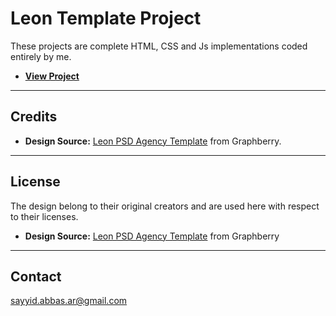 # Leon Template Project

These projects are complete HTML, CSS and Js implementations coded entirely by me. 
- **[View Project](https://sayyid-abbas.github.io/leon-template-project/)**

---

## Credits
- **Design Source:** [Leon PSD Agency Template](https://www.graphberry.com/item/leon-psd-agency-template) from Graphberry.


---


## License
The design belong to their original creators and are used here with respect to their licenses.

- **Design Source:** [Leon PSD Agency Template](https://www.graphberry.com/item/leon-psd-agency-template) from Graphberry

---

## Contact

sayyid.abbas.ar@gmail.com
